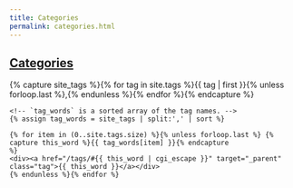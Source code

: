 ```yaml
---
title: Categories
permalink: categories.html
---
```


<html>
<head>
<link rel="stylesheet" id="mainstyle" href="{{ "/css/main.css" | prepend: site.baseurl }}">
<script type="text/javascript" src="/admt/admt.js"> </script>
</head>
<body class="side-bar-body">

<h2>
<a class="tag" href="/tags/?tags=true" target="_parent">Categories</a>
</h2>
    <!-- Get the tag name for every tag on the site and set the to the `site_tags` variable. -->
    {% capture site_tags %}{% for tag in site.tags %}{{ tag | first }}{% unless forloop.last %},{% endunless %}{% endfor %}{%
    endcapture %}

    <!-- `tag_words` is a sorted array of the tag names. -->
    {% assign tag_words = site_tags | split:',' | sort %}

    {% for item in (0..site.tags.size) %}{% unless forloop.last %} {% capture this_word %}{{ tag_words[item] }}{% endcapture
    %}
    <div><a href="/tags/#{{ this_word | cgi_escape }}" target="_parent" class="tag">{{ this_word }}</a></div>
    {% endunless %}{% endfor %}

</body>
</html>

